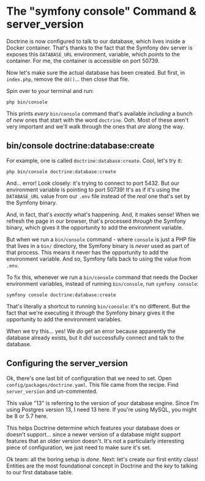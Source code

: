 # The "symfony console" Command & server_version

Doctrine is now configured to talk to our database, which lives inside a Docker
container. That's thanks to the fact that the Symfony dev server is exposes
this `DATABASE_URL` environment, variable, which *points* to the container. For
me, the container is accessible on port 50739.

Now let's make sure the actual database has been created. But first, in `index.php`,
remove the `dd()`... then close that file.

Spin over to your terminal and run:

```terminal
php bin/console
```

This prints *every* `bin/console` command that's available *including* a bunch of
*new* ones that start with the word `doctrine`. Ooh. Most of these aren't very
important and we'll walk through the ones that *are* along the way.

## bin/console doctrine:database:create

For example, one is called `doctrine:database:create`. Cool, let's try it:

```terminal
php bin/console doctrine:database:create
```

And... error! Look closely: it's trying to connect to port 5432. But our environment
variable is pointing to port 50739! It's as if it's using the `DATABASE_URL`
value from our `.env` file instead of the *real* one that's set by the Symfony binary.

And, in fact, that's *exactly* what's happening. And, it makes sense! When we refresh
the page in our browser, that's processed *through* the Symfony binary, which gives
it the opportunity to add the environment variable.

But when we run a `bin/console` command - where `console` is just a PHP file that
lives in a `bin/` directory, the Symfony binary is *never* used as part of that
process. This means it never has the opportunity to add the environment variable.
And so, Symfony falls back to using the value from `.env`.

To fix this, whenever we run a `bin/console` command that needs the Docker environment
variables, instead of running `bin/console`, run `symfony console`:

```terminal-silent
symfony console doctrine:database:create
```

That's literally a shortcut to running `bin/console`: it's no different. But the
fact that we're executing it *through* the Symfony binary gives it the opportunity
to add the environment variables.

When we try this... yes! We *do* get an error because apparently the database already
exists, but it *did* successfully connect and talk to the database.

## Configuring the server_version

Ok, there's one last bit of configuration that we need to set. Open
`config/packages/doctrine.yaml`. This file came from the recipe. Find
`server_version` and un-commented.

This value "13" is referring to the version of your database engine. Since I'm
using Postgres version 13, I need 13 here. If you're using MySQL, you might be
8 or 5.7 here.

This helps Doctrine determine which features your database does or doesn't support...
since a newer version of a database might support features that an older version
doesn't. It's not a particularly interesting piece of configuration, we just need
to make sure it's set.

Ok team: all the boring setup is *done*. Next: let's create our first entity class!
Entities are the most foundational concept in Doctrine and the *key* to talking
to our first database table.
